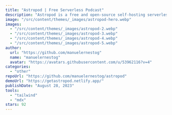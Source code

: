 ```yaml
---
title: "Astropod | Free Serverless Podcast"
description: "Astropod is a free and open-source self-hosting serverless podcast solution."
image: "/src/content/themes/_images/astropod-hero.webp"
images:
  - "/src/content/themes/_images/astropod-2.webp"
  - "/src/content/themes/_images/astropod-3.webp"
  - "/src/content/themes/_images/astropod-4.webp"
  - "/src/content/themes/_images/astropod-5.webp"
author:
  url: "https://github.com/manuelernestog"
  name: "manuelernestog"
  avatar: "https://avatars.githubusercontent.com/u/53962116?v=4"
categories:
  - "other"
repoUrl: "https://github.com/manuelernestog/astropod"
demoUrl: "https://getastropod.netlify.app/"
publishDate: "August 28, 2023"
tools:
  - "tailwind"
  - "mdx"
stars: 92
---
```

